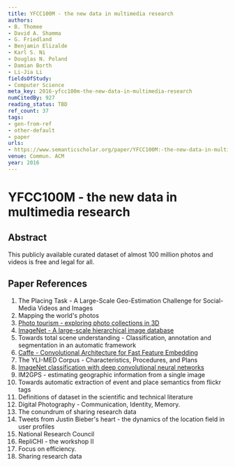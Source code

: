 ```yaml
---
title: YFCC100M - the new data in multimedia research
authors:
- B. Thomee
- David A. Shamma
- G. Friedland
- Benjamin Elizalde
- Karl S. Ni
- Douglas N. Poland
- Damian Borth
- Li-Jia Li
fieldsOfStudy:
- Computer Science
meta_key: 2016-yfcc100m-the-new-data-in-multimedia-research
numCitedBy: 927
reading_status: TBD
ref_count: 37
tags:
- gen-from-ref
- other-default
- paper
urls:
- https://www.semanticscholar.org/paper/YFCC100M:-the-new-data-in-multimedia-research-Thomee-Shamma/354c029c88be2bbc27dfd2e2e729c0ae622511e6?sort=total-citations
venue: Commun. ACM
year: 2016
---
```


# YFCC100M - the new data in multimedia research

## Abstract

This publicly available curated dataset of almost 100 million photos and videos is free and legal for all.

## Paper References

1. The Placing Task - A Large-Scale Geo-Estimation Challenge for Social-Media Videos and Images
2. Mapping the world's photos
3. [Photo tourism - exploring photo collections in 3D](2006-photo-tourism-exploring-photo-collections-in-3d.md)
4. [ImageNet - A large-scale hierarchical image database](2009-imagenet-a-large-scale-hierarchical-image-database.md)
5. Towards total scene understanding - Classification, annotation and segmentation in an automatic framework
6. [Caffe - Convolutional Architecture for Fast Feature Embedding](2014-caffe-convolutional-architecture-for-fast-feature-embedding.md)
7. The YLI-MED Corpus - Characteristics, Procedures, and Plans
8. [ImageNet classification with deep convolutional neural networks](2012-imagenet-classification-with-deep-convolutional-neural-networks.md)
9. IM2GPS - estimating geographic information from a single image
10. Towards automatic extraction of event and place semantics from flickr tags
11. Definitions of dataset in the scientific and technical literature
12. Digital Photography - Communication, Identity, Memory.
13. The conundrum of sharing research data
14. Tweets from Justin Bieber's heart - the dynamics of the location field in user profiles
15. National Research Council
16. RepliCHI - the workshop II
17. Focus on efficiency.
18. Sharing research data
